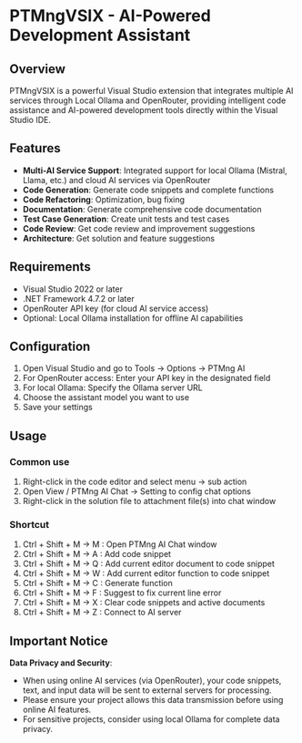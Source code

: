 ﻿# PTMngVSIX - AI-Powered Development Assistant

## Overview

PTMngVSIX is a powerful Visual Studio extension that integrates multiple AI services through Local Ollama and OpenRouter, providing intelligent code assistance and AI-powered development tools directly within the Visual Studio IDE.

## Features

- **Multi-AI Service Support**: Integrated support for local Ollama (Mistral, Llama, etc.) and cloud AI services via OpenRouter
- **Code Generation**: Generate code snippets and complete functions
- **Code Refactoring**: Optimization, bug fixing
- **Documentation**: Generate comprehensive code documentation
- **Test Case Generation**: Create unit tests and test cases
- **Code Review**: Get code review and improvement suggestions
- **Architecture**: Get solution and feature suggestions

## Requirements

- Visual Studio 2022 or later
- .NET Framework 4.7.2 or later
- OpenRouter API key (for cloud AI service access)
- Optional: Local Ollama installation for offline AI capabilities

## Configuration

1. Open Visual Studio and go to Tools → Options → PTMng AI
2. For OpenRouter access: Enter your API key in the designated field
3. For local Ollama: Specify the Ollama server URL
4. Choose the assistant model you want to use
5. Save your settings

## Usage

### Common use
1. Right-click in the code editor and select menu → sub action
2. Open View / PTMng AI Chat → Setting to config chat options
3. Right-click in the solution file to attachment file(s) into chat window

### Shortcut
1. Ctrl + Shift + M → M : Open PTMng AI Chat window
2. Ctrl + Shift + M → A : Add code snippet
3. Ctrl + Shift + M → Q : Add current editor document to code snippet
4. Ctrl + Shift + M → W : Add current editor function to code snippet
5. Ctrl + Shift + M → C : Generate function
6. Ctrl + Shift + M → F : Suggest to fix current line error
7. Ctrl + Shift + M → X : Clear code snippets and active documents
8. Ctrl + Shift + M → Z : Connect to AI server

## Important Notice

**Data Privacy and Security**:
- When using online AI services (via OpenRouter), your code snippets, text, and input data will be sent to external servers for processing.
- Please ensure your project allows this data transmission before using online AI features.
- For sensitive projects, consider using local Ollama for complete data privacy.
